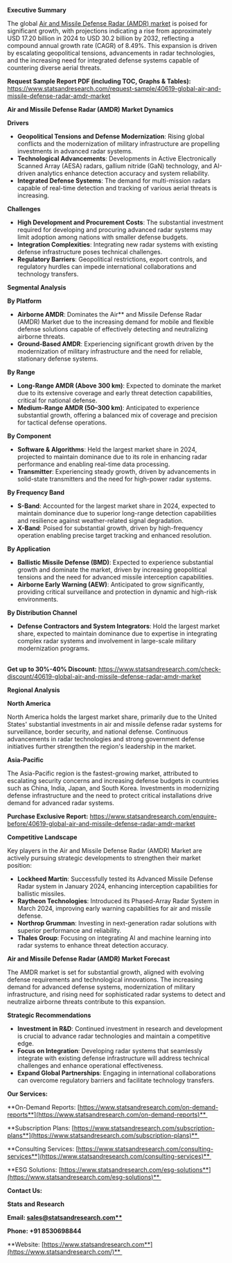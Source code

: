 ﻿**Executive Summary**

The global [Air and Missile Defense Radar (AMDR) market](https://www.statsandresearch.com/report/40619-global-air-and-missile-defense-radar-amdr-market) is poised for significant growth, with projections indicating a rise from approximately USD 17.20 billion in 2024 to USD 30.2 billion by 2032, reflecting a compound annual growth rate (CAGR) of 8.49%. This expansion is driven by escalating geopolitical tensions, advancements in radar technologies, and the increasing need for integrated defense systems capable of countering diverse aerial threats.

**Request Sample Report PDF (including TOC, Graphs & Tables):**  <https://www.statsandresearch.com/request-sample/40619-global-air-and-missile-defense-radar-amdr-market> 

**Air and Missile Defense Radar (AMDR) Market Dynamics**

**Drivers**

- **Geopolitical Tensions and Defense Modernization**: Rising global conflicts and the modernization of military infrastructure are propelling investments in advanced radar systems.
- **Technological Advancements**: Developments in Active Electronically Scanned Array (AESA) radars, gallium nitride (GaN) technology, and AI-driven analytics enhance detection accuracy and system reliability.
- **Integrated Defense Systems**: The demand for multi-mission radars capable of real-time detection and tracking of various aerial threats is increasing.

**Challenges**

- **High Development and Procurement Costs**: The substantial investment required for developing and procuring advanced radar systems may limit adoption among nations with smaller defense budgets.
- **Integration Complexities**: Integrating new radar systems with existing defense infrastructure poses technical challenges.
- **Regulatory Barriers**: Geopolitical restrictions, export controls, and regulatory hurdles can impede international collaborations and technology transfers.

**Segmental Analysis**

**By Platform**

- **Airborne AMDR**: Dominates the Air** and Missile Defense Radar (AMDR) Market due to the increasing demand for mobile and flexible defense solutions capable of effectively detecting and neutralizing airborne threats.
- **Ground-Based AMDR**: Experiencing significant growth driven by the modernization of military infrastructure and the need for reliable, stationary defense systems.

**By Range**

- **Long-Range AMDR (Above 300 km)**: Expected to dominate the market due to its extensive coverage and early threat detection capabilities, critical for national defense.
- **Medium-Range AMDR (50–300 km)**: Anticipated to experience substantial growth, offering a balanced mix of coverage and precision for tactical defense operations.

**By Component**

- **Software & Algorithms**: Held the largest market share in 2024, projected to maintain dominance due to its role in enhancing radar performance and enabling real-time data processing.
- **Transmitter**: Experiencing steady growth, driven by advancements in solid-state transmitters and the need for high-power radar systems.

**By Frequency Band**

- **S-Band**: Accounted for the largest market share in 2024, expected to maintain dominance due to superior long-range detection capabilities and resilience against weather-related signal degradation.
- **X-Band**: Poised for substantial growth, driven by high-frequency operation enabling precise target tracking and enhanced resolution.

**By Application**

- **Ballistic Missile Defense (BMD)**: Expected to experience substantial growth and dominate the market, driven by increasing geopolitical tensions and the need for advanced missile interception capabilities.
- **Airborne Early Warning (AEW)**: Anticipated to grow significantly, providing critical surveillance and protection in dynamic and high-risk environments.

**By Distribution Channel**

- **Defense Contractors and System Integrators**: Hold the largest market share, expected to maintain dominance due to expertise in integrating complex radar systems and involvement in large-scale military modernization programs.

\
**Get up to 30%-40% Discount:** <https://www.statsandresearch.com/check-discount/40619-global-air-and-missile-defense-radar-amdr-market> 

**Regional Analysis**

**North America**

North America holds the largest market share, primarily due to the United States' substantial investments in air and missile defense radar systems for surveillance, border security, and national defense. Continuous advancements in radar technologies and strong government defense initiatives further strengthen the region's leadership in the market.

**Asia-Pacific**

The Asia-Pacific region is the fastest-growing market, attributed to escalating security concerns and increasing defense budgets in countries such as China, India, Japan, and South Korea. Investments in modernizing defense infrastructure and the need to protect critical installations drive demand for advanced radar systems. 

**Purchase Exclusive Report:** <https://www.statsandresearch.com/enquire-before/40619-global-air-and-missile-defense-radar-amdr-market> 

**Competitive Landscape**

Key players in the Air and Missile Defense Radar (AMDR) Market are actively pursuing strategic developments to strengthen their market position:

- **Lockheed Martin**: Successfully tested its Advanced Missile Defense Radar system in January 2024, enhancing interception capabilities for ballistic missiles.
- **Raytheon Technologies**: Introduced its Phased-Array Radar System in March 2024, improving early warning capabilities for air and missile defense.
- **Northrop Grumman**: Investing in next-generation radar solutions with superior performance and reliability.
- **Thales Group**: Focusing on integrating AI and machine learning into radar systems to enhance threat detection accuracy.

**Air and Missile Defense Radar (AMDR) Market Forecast**

The AMDR market is set for substantial growth, aligned with evolving defense requirements and technological innovations. The increasing demand for advanced defense systems, modernization of military infrastructure, and rising need for sophisticated radar systems to detect and neutralize airborne threats contribute to this expansion.

**Strategic Recommendations**

- **Investment in R&D**: Continued investment in research and development is crucial to advance radar technologies and maintain a competitive edge.
- **Focus on Integration**: Developing radar systems that seamlessly integrate with existing defense infrastructure will address technical challenges and enhance operational effectiveness.
- **Expand Global Partnerships**: Engaging in international collaborations can overcome regulatory barriers and facilitate technology transfers.

**Our Services:** 

**On-Demand Reports: [https://www.statsandresearch.com/on-demand-reports**](https://www.statsandresearch.com/on-demand-reports)** 

**Subscription Plans: [https://www.statsandresearch.com/subscription-plans**](https://www.statsandresearch.com/subscription-plans)** 

**Consulting Services: [https://www.statsandresearch.com/consulting-services**](https://www.statsandresearch.com/consulting-services)** 

**ESG Solutions: [https://www.statsandresearch.com/esg-solutions**](https://www.statsandresearch.com/esg-solutions)** 

**Contact Us:** 

**Stats and Research** 

**Email: [sales@statsandresearch.com**](mailto:sales@statsandresearch.com)** 

**Phone: +91 8530698844** 

**Website: [https://www.statsandresearch.com**](https://www.statsandresearch.com/)** 

